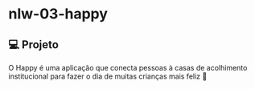 # nlw-03-happy

## 💻 Projeto

O Happy é uma aplicação que conecta pessoas à casas de acolhimento institucional para fazer o dia de muitas crianças mais feliz 💜
